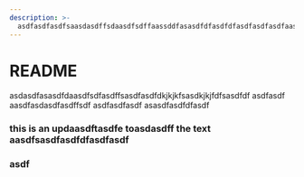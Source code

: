 ```yaml
---
description: >-
  asdfasdfasdfsaasdasdffsdaasdfsdffaassddfasasdfdfasdfdfasdfasdfasdfaasdfasdfsdfasdfasdf
---
```


# README

asdasdfasasdfdaasdfsdfasdffsasdfasdfdkjkjkfsasdkjkjfdfsasdfdf asdfasdf aasdfasdasdfasdffsdf asdfasdfasdf asasdfasdfdfasdf

### this is an updaasdftasdfe toasdasdff the text aasdfsasdfasdfdfasdfasdf

### asdf
